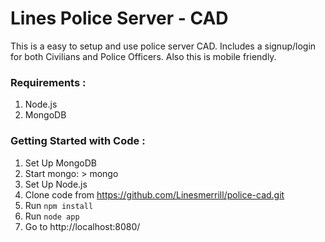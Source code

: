 Lines Police Server - CAD
==========================

This is a easy to setup and use police server CAD. Includes a signup/login for both Civilians and Police Officers. Also this is mobile friendly.

### Requirements : 
1.  Node.js
1.  MongoDB


### Getting Started with Code  : 
1.  Set Up MongoDB
1.  Start mongo: > mongo
1.  Set Up Node.js
1.  Clone code from https://github.com/Linesmerrill/police-cad.git
1.  Run <code>npm install</code>
1.  Run <code>node app</code>
1.  Go to http://localhost:8080/
